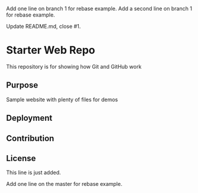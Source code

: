 Add one line on branch 1 for rebase example.
Add a second line on branch 1 for rebase example.

Update README.md, close #1.
# Starter Web Repo

This repository is for showing how Git and GitHub work

## Purpose

Sample website with plenty of files for demos

## Deployment

## Contribution

## License
This line is just added.

Add one line on the master for rebase example.
